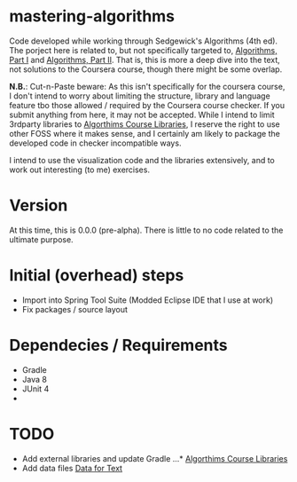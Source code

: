 # mastering-algorithms
Code developed while working through Sedgewick's Algorithms (4th ed). The porject here is related to, but not specifically targeted to, [Algorithms, Part I](https://www.coursera.org/learn/algorithms-part1) and [Algorithms, Part II](https://www.coursera.org/learn/algorithms-part2). That is, this is more a deep dive into the text, not solutions to the Coursera course, though there might be some overlap. 

**N.B.**: Cut-n-Paste beware: As this isn't specifically for the coursera course, I don't intend to worry about limiting the structure, library and language feature tbo those allowed / required by the Coursera course checker. If you submit anything from here, it may not be accepted. While I intend to limit 3rdparty libraries to [Algorthims Course Libraries](https://github.com/kevin-wayne/algs4), I reserve the right to use other FOSS where it makes sense, and I certainly am likely to package the developed code in checker incompatible ways.

I intend to use the visualization code and the libraries extensively, and to work out interesting (to me) exercises.

# Version
At this time, this is 0.0.0 (pre-alpha). There is little to no code related to the ultimate purpose.

# Initial (overhead) steps  
* Import into Spring Tool Suite (Modded Eclipse IDE that I use at work)
* Fix packages / source layout

# Dependecies / Requirements
* Gradle
* Java 8
* JUnit 4
* <See TODO for Future Deps>
  
# TODO
* Add external libraries and update Gradle
...* [Algorthims Course Libraries](https://github.com/kevin-wayne/algs4)
* Add data files [Data for Text](https://algs4.cs.princeton.edu/code/algs4-data.zip)

